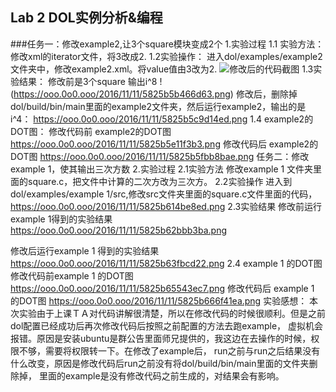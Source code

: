 ## Lab 2 DOL实例分析&编程
###任务一：修改example2,让3个square模块变成2个
1.实验过程
 1.1 实验方法：
  修改xml的iterator文件，将3改成2.
 1.2实验操作：
  进入dol/examples/example2文件夹中，修改example2.xml。将value值由3改为2.
   ![修改后的代码截图](https://ooo.0o0.ooo/2016/11/11/5825b59f610b4.png)
 1.3实验结果：
  修改前是3个square 输出i^8
   !(https://ooo.0o0.ooo/2016/11/11/5825b5b466d63.png)
修改后，删除掉dol/build/bin/main里面的example2文件夹，然后运行example2，输出的是i^4：
  https://ooo.0o0.ooo/2016/11/11/5825b5c9d14ed.png
1.4 example2的DOT图：
修改代码前 example2的DOT图
  https://ooo.0o0.ooo/2016/11/11/5825b5e11f3b3.png
修改代码后 example2的DOT图
  https://ooo.0o0.ooo/2016/11/11/5825b5fbb8bae.png
任务二：修改example 1，使其输出三次方数
2.实验过程
2.1实验方法
修改example 1 文件夹里面的square.c，把文件中计算的二次方改为三次方。
2.2实验操作
进入到dol/examples/example 1/src,修改src文件夹里面的square.c文件里面的代码，
  https://ooo.0o0.ooo/2016/11/11/5825b614be8ed.png
2.3实验结果
修改前运行example 1得到的实验结果
  https://ooo.0o0.ooo/2016/11/11/5825b62bbb3ba.png

修改后运行example 1 得到的实验结果
  https://ooo.0o0.ooo/2016/11/11/5825b63fbcd22.png
2.4 example 1 的DOT图
修改代码前example 1 的DOT图
  https://ooo.0o0.ooo/2016/11/11/5825b65543ec7.png
修改代码后 example 1 的DOT图
  https://ooo.0o0.ooo/2016/11/11/5825b666f41ea.png
实验感想：
本次实验由于上课ＴＡ对代码讲解很清楚，所以在修改代码的时候很顺利。但是之前dol配置已经成功后再次修改代码后按照之前配置的方法去跑example，
虚拟机会报错。原因是安装ubuntu是群公告里面师兄提供的，我这边在去操作的时候，权限不够，需要将权限转一下。在修改了example后，
run之前与run之后结果没有什么改变，原因是修改代码后run之前没有将dol/build/bin/main里面的文件夹删除掉，
里面的example是没有修改代码之前生成的，对结果会有影响。
